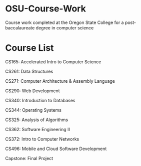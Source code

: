 # OSU-Course-Work
Course work completed at the Oregon State College for a post-baccalaureate degree in computer science

# Course List
CS165: Accelerated Intro to Computer Science

CS261: Data Structures

CS271: Computer Architecture & Assembly Language

CS290: Web Development

CS340: Introduction to Databases

CS344: Operating Systems

CS325: Analysis of Algorithms

CS362: Software Engineering II

CS372: Intro to Computer Networks

CS496: Mobile and Cloud Software Development

Capstone: Final Project